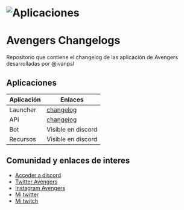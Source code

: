 # ![Aplicaciones](https://media.discordapp.net/attachments/724362312789786635/794640192992051230/666.png?width=1440&height=349)
# Avengers Changelogs


Repositorio que contiene el changelog de las aplicación de Avengers desarrolladas por @ivanpsl

## Aplicaciones

Aplicación | Enlaces
------------ | -------------
Launcher | [changelog](https://github.com/Ivanpsl/AvengersChangelogs/blob/main/launcherChangelog.md)
API | [changelog](https://github.com/Ivanpsl/AvengersChangelogs/blob/main/APIChangelog.md)
Bot | Visible en discord
Recursos | Visible en discord

## Comunidad y enlaces de interes

* [Acceder a discord](https://discord.gg/KHc8bCh)
* [Twitter Avengers](https://twitter.com/avengers_rp)
* [Instagram Avengers](https://www.instagram.com/avengers_roleplay/)
* [Mi twitter](https://www.twitter.com/ivanpsl)
* [Mi twitch](https://www.twitch.tv/twingastur)
